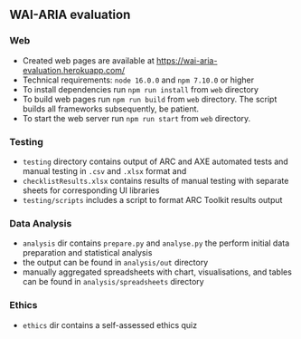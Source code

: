 ## WAI-ARIA evaluation

### Web

- Created web pages are available at https://wai-aria-evaluation.herokuapp.com/
- Technical requirements: `node 16.0.0` and `npm 7.10.0` or higher
- To install dependencies run `npm run install` from `web` directory
- To build web pages run `npm run build` from `web` directory. The script builds all frameworks subsequently, be patient.
- To start the web server run `npm run start` from `web` directory.

### Testing

- `testing` directory contains output of ARC and AXE automated tests and manual testing in `.csv` and `.xlsx` format and
- `checklistResults.xlsx` contains results of manual testing with separate sheets for corresponding UI libraries
- `testing/scripts` includes a script to format ARC Toolkit results output

### Data Analysis

- `analysis` dir contains `prepare.py` and `analyse.py` the perform initial data preparation and statistical analysis
- the output can be found in `analysis/out` directory
- manually aggregated spreadsheets with chart, visualisations, and tables can be found in `analysis/spreadsheets` directory

### Ethics

- `ethics` dir contains a self-assessed ethics quiz
